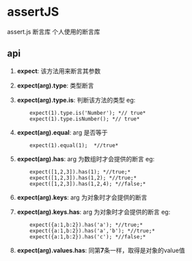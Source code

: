 # assertJS
assert.js 断言库 个人使用的断言库

## api
1.  **expect**: 该方法用来断言其参数
2.  **expect(arg).type**:  类型断言
3.  **expect(arg).type.is**: 判断该方法的类型  eg:<br/>
     
            expect(1).type.is('Number'); *// true*
            expect(1).type.isNumber(); *// true*
     
4.  **expect(arg).equal**:  arg 是否等于
        
            expect(1).equal(1);  *//true*
    
5.  **expect(arg).has**: arg 为数组时才会提供的断言  eg:
       
            expect([1,2,3]).has(1); *//true;*  
            expect([1,2,3]).has(1,2); *//true;*   
            expect([1,2,3]).has(1,2,4); *//false;*
 
6.  **expect(arg).keys**: arg 为对象时才会提供的断言 
7.  **expect(arg).keys.has**: arg 为对象时才会提供的断言 eg:

            expect({a:1,b:2}).has('a'); *//true;*  
            expect({a:1,b:2}).has('a','b'); *//true;*   
            expect({a:1,b:2}).has('c'); *//false;*
8. **expect(arg).values.has**: 同第**7**条一样，取得是对象的value值        